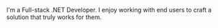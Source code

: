 I'm a Full-stack .NET Developer. I enjoy working with end users to craft a solution that truly works for them.

